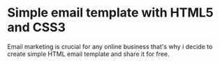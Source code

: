 # Simple email template with HTML5 and CSS3

Email marketing is crucial for any online business that's why i decide to create simple HTML email template and share it for free.
